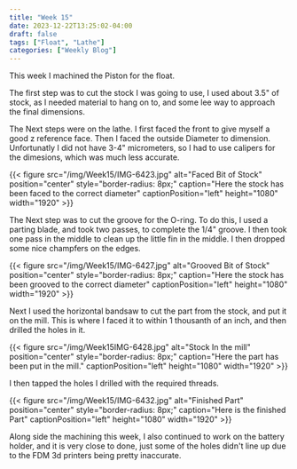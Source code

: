 ```yaml
---
title: "Week 15"
date: 2023-12-22T13:25:02-04:00
draft: false    
tags: ["Float", "Lathe"]
categories: ["Weekly Blog"]
---
```


This week I machined the Piston for the float.

The first step was to cut the stock I was going to use, I used about 3.5" of stock, as I needed material to hang on to, and some lee way to approach the final dimensions. 

The Next steps were on the lathe. I first faced the front to give myself a good z reference face. Then I faced the outside Diameter to dimension. Unfortunatly I did not have 3-4" micrometers, so I had to use calipers for the dimesions, which was much less accurate. 

{{< figure src="/img/Week15/IMG-6423.jpg" alt="Faced Bit of Stock" position="center" style="border-radius: 8px;" caption="Here the stock has been faced to the correct diameter" captionPosition="left" height="1080" width="1920" >}}

The Next step was to cut the groove for the O-ring. To do this, I used a parting blade, and took two passes, to complete the 1/4" groove. I then took one pass in the middle to clean up the little fin in the middle. I then dropped some nice champfers on the edges.

{{< figure src="/img/Week15/IMG-6427.jpg" alt="Grooved Bit of Stock" position="center" style="border-radius: 8px;" caption="Here the stock has been grooved to the correct diameter" captionPosition="left" height="1080" width="1920" >}}

Next I used the horizontal bandsaw to cut the part from the stock, and put it on the mill. This is where I faced it to within 1 thousanth of an inch, and then drilled the holes in it.

{{< figure src="/img/Week15IMG-6428.jpg" alt="Stock In the mill" position="center" style="border-radius: 8px;" caption="Here the part has been put in the mill." captionPosition="left" height="1080" width="1920" >}}

I then tapped the holes I drilled with the required threads. 

{{< figure src="/img/Week15/IMG-6432.jpg" alt="Finished Part" position="center" style="border-radius: 8px;" caption="Here is the finished Part" captionPosition="left" height="1080" width="1920" >}}

Along side the machining this week, I also continued to work on the battery holder, and it is very close to done, just some of the holes didn't line up due to the FDM 3d printers being pretty inaccurate. 
